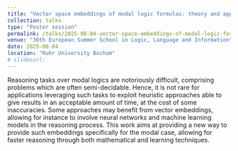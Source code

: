 ```yaml
---
title: "Vector space embeddings of modal logic formulas: theory and application"
collection: talks
type: "Poster session"
permalink: /talks/2025-08-04-vector-space-embeddings-of-modal-logic-formulas
venue: "36th European Summer School in Logic, Language and Information"
date: 2025-08-04
location: "Ruhr University Bochum"
# slidesurl: 
---
```


Reasoning tasks over modal logics are notoriously difficult, comprising problems
which are often semi-decidable. Hence, it is not rare for applications leveraging such tasks
to exploit heuristic approaches able to give results in an acceptable amount of time, at the
cost of some inaccuracies. Some approaches may benefit from vector embeddings, allowing for
instance to involve neural networks and machine learning models in the reasoning process.
This work aims at providing a new way to provide such embeddings specifically for the modal
case, allowing for faster reasoning through both mathematical and learning techniques.
